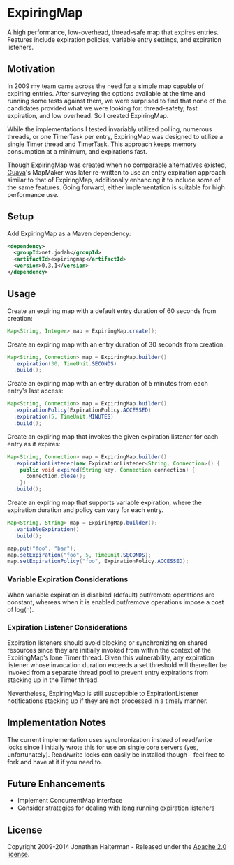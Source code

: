 # ExpiringMap

A high performance, low-overhead, thread-safe map that expires entries. Features include expiration policies, variable entry settings, and expiration listeners.

## Motivation

In 2009 my team came across the need for a simple map capable of expiring entries. After surveying the options available at the time and running some tests against them, we were surprised to find that none of the candidates provided what we were looking for: thread-safety, fast expiration, and low overhead. So I created ExpiringMap.

While the implementations I tested invariably utilized polling, numerous threads, or one TimerTask per entry, ExpiringMap was designed to utilize a single Timer thread and TimerTask. This approach keeps memory consumption at a minimum, and expirations fast.

Though ExpiringMap was created when no comparable alternatives existed, [Guava](http://code.google.com/p/guava-libraries/)'s MapMaker was later re-written to use an entry expiration approach similar to that of ExpiringMap, additionally enhancing it to include some of the same features. Going forward, either implementation is suitable for high performance use.

## Setup

Add ExpiringMap as a Maven dependency:

```xml
<dependency>
  <groupId>net.jodah</groupId>
  <artifactId>expiringmap</artifactId>
  <version>0.3.1</version>
</dependency>
```

## Usage

Create an expiring map with a default entry duration of 60 seconds from creation:

```java
Map<String, Integer> map = ExpiringMap.create();
```
    
Create an expiring map with an entry duration of 30 seconds from creation:

```java
Map<String, Connection> map = ExpiringMap.builder()
  .expiration(30, TimeUnit.SECONDS)
  .build();
```

Create an expiring map with an entry duration of 5 minutes from each entry's last access:

```java
Map<String, Connection> map = ExpiringMap.builder()
  .expirationPolicy(ExpirationPolicy.ACCESSED)
  .expiration(5, TimeUnit.MINUTES)
  .build(); 
```

Create an expiring map that invokes the given expiration listener for each entry as it expires:

```java
Map<String, Connection> map = ExpiringMap.builder()
  .expirationListener(new ExpirationListener<String, Connection>() { 
    public void expired(String key, Connection connection) { 
      connection.close(); 
    })
  .build();
```
        
Create an expiring map that supports variable expiration, where the expiration duration and policy can vary for each entry.

```java
Map<String, String> map = ExpiringMap.builder();
  .variableExpiration()
  .build();

map.put("foo", "bar");
map.setExpiration("foo", 5, TimeUnit.SECONDS);
map.setExpirationPolicy("foo", ExpirationPolicy.ACCESSED);
```

### Variable Expiration Considerations

When variable expiration is disabled (default) put/remote operations are constant, whereas when it is enabled put/remove operations impose a cost of log(n).

### Expiration Listener Considerations

Expiration listeners should avoid blocking or synchronizing on shared resources since they are initially invoked from within the context of the ExpiringMap's lone Timer thread. Given this vulnerability, any expiration listener whose invocation duration exceeds a set threshold will thereafter be invoked from a separate thread pool to prevent entry expirations from stacking up in the Timer thread.

Nevertheless, ExpiringMap is still susceptible to ExpirationListener notifications stacking up if they are not processed in a timely manner.

## Implementation Notes

The current implementation uses synchronization instead of read/write locks since I initially wrote this for use on single core servers (yes, unfortunately). Read/write locks can easily be installed though - feel free to fork and have at it if you need to.

## Future Enhancements

* Implement ConcurrentMap interface
* Consider strategies for dealing with long running expiration listeners

## License

Copyright 2009-2014 Jonathan Halterman - Released under the [Apache 2.0 license](http://www.apache.org/licenses/LICENSE-2.0.html).